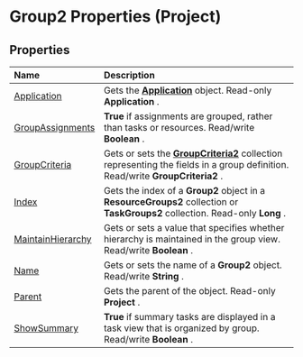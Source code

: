 
# Group2 Properties (Project)

## Properties



|**Name**|**Description**|
|:-----|:-----|
|[Application](4eb2f903-97b4-c98e-50d6-5d028ddeefad.md)|Gets the  **[Application](8eb91712-7784-a102-38c0-19bb056c27e9.md)** object. Read-only **Application** .|
|[GroupAssignments](281b30cb-0d6a-3784-0d4b-7bc4e9eca53c.md)| **True** if assignments are grouped, rather than tasks or resources. Read/write **Boolean** .|
|[GroupCriteria](0c6d6412-cd7b-7b12-1740-7cd5cd38aaf1.md)|Gets or sets the  **[GroupCriteria2](ac785cc4-dbe3-0b1d-d1f1-6d45c93bfb1d.md)** collection representing the fields in a group definition. Read/write **GroupCriteria2** .|
|[Index](a7d4ec3e-825b-87c8-d7bb-a61984ba7ace.md)|Gets the index of a  **Group2** object in a **ResourceGroups2** collection or **TaskGroups2** collection. Read-only **Long** .|
|[MaintainHierarchy](47706f83-abd6-dd6b-0dff-41e260cf1107.md)|Gets or sets a value that specifies whether hierarchy is maintained in the group view. Read/write  **Boolean** .|
|[Name](27110629-c022-3587-7b9c-c33fbd323a11.md)|Gets or sets the name of a  **Group2** object. Read/write **String** .|
|[Parent](fa781365-fdae-700c-a130-650343c01562.md)|Gets the parent of the object. Read-only  **Project** .|
|[ShowSummary](8cc3401e-ade3-c561-d561-e98a79e7bb22.md)| **True** if summary tasks are displayed in a task view that is organized by group. Read/write **Boolean** .|
